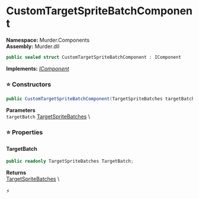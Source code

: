 # CustomTargetSpriteBatchComponent

**Namespace:** Murder.Components \
**Assembly:** Murder.dll

```csharp
public sealed struct CustomTargetSpriteBatchComponent : IComponent
```

**Implements:** _[IComponent](../..//Bang/Components/IComponent.html)_

### ⭐ Constructors
```csharp
public CustomTargetSpriteBatchComponent(TargetSpriteBatches targetBatch)
```

**Parameters** \
`targetBatch` [TargetSpriteBatches](../..//Murder/Core/Graphics/TargetSpriteBatches.html) \

### ⭐ Properties
#### TargetBatch
```csharp
public readonly TargetSpriteBatches TargetBatch;
```

**Returns** \
[TargetSpriteBatches](../..//Murder/Core/Graphics/TargetSpriteBatches.html) \


⚡